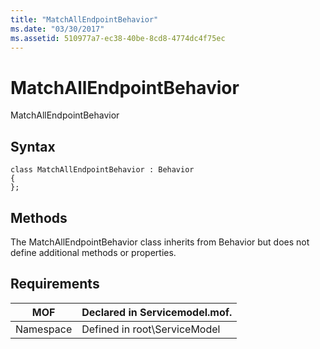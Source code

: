 ```yaml
---
title: "MatchAllEndpointBehavior"
ms.date: "03/30/2017"
ms.assetid: 510977a7-ec38-40be-8cd8-4774dc4f75ec
---
```

# MatchAllEndpointBehavior
MatchAllEndpointBehavior  

## Syntax  

```  
class MatchAllEndpointBehavior : Behavior  
{  
};  
```  

## Methods  
 The MatchAllEndpointBehavior class inherits from Behavior but does not define additional methods or properties.  

## Requirements  


|    MOF    | Declared in Servicemodel.mof. |
|-----------|-------------------------------|
| Namespace | Defined in root\ServiceModel  |

